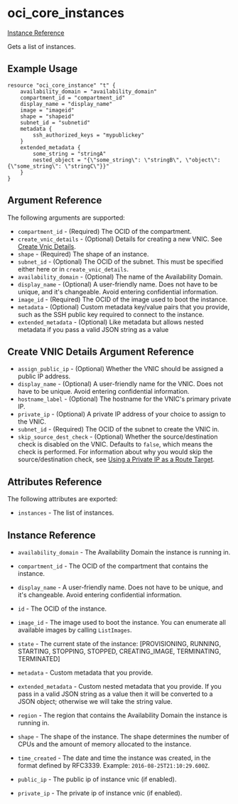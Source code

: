 
# oci\_core\_instances

[Instance Reference][fa44b1ae]

  [fa44b1ae]: https://docs.us-phoenix-1.oraclecloud.com/api/#/en/iaas/20160918/Instance/ "InstanceReference"

Gets a list of instances.

## Example Usage

```
resource "oci_core_instance" "t" {
    availability_domain = "availability_domain"
    compartment_id = "compartment_id"
    display_name = "display_name"
    image = "imageid"
    shape = "shapeid"
    subnet_id = "subnetid"
    metadata {
        ssh_authorized_keys = "mypublickey"
    }
    extended_metadata {
        some_string = "stringA"
        nested_object = "{\"some_string\": \"stringB\", \"object\": {\"some_string\": \"stringC\"}}"
    }
}
```

## Argument Reference

The following arguments are supported:

* `compartment_id` - (Required) The OCID of the compartment.
* `create_vnic_details` - (Optional) Details for creating a new VNIC. See [Create Vnic Details](https://docs.us-phoenix-1.oraclecloud.com/api/#/en/iaas/20160918/requests/CreateVnicDetails).
* `shape` - (Required) The shape of an instance.
* `subnet_id` - (Optional) The OCID of the subnet. This must be specified either here or in `create_vnic_details`.
* `availability_domain` - (Optional) The name of the Availability Domain.
* `display_name` - (Optional) A user-friendly name. Does not have to be unique, and it's changeable. Avoid entering confidential information.
* `image_id` - (Required) The OCID of the image used to boot the instance.
* `metadata` - (Optional) Custom metadata key/value pairs that you provide, such as the SSH public key required to connect to the instance.
* `extended_metadata` - (Optional) Like metadata but allows nested metadata if you pass a valid JSON string as a value

## Create VNIC Details Argument Reference

* `assign_public_ip` - (Optional) Whether the VNIC should be assigned a public IP address.
* `display_name` - (Optional) A user-friendly name for the VNIC. Does not have to be unique. Avoid entering confidential information.
* `hostname_label` - (Optional) The hostname for the VNIC's primary private IP.
* `private_ip` - (Optional) A private IP address of your choice to assign to the VNIC.
* `subnet_id` - (Required) The OCID of the subnet to create the VNIC in.
* `skip_source_dest_check` - (Optional) Whether the source/destination check is disabled on the VNIC. Defaults to `false`, which means the check is performed. For information about why you would skip the source/destination check, see [Using a Private IP as a Route Target](https://docs.us-phoenix-1.oraclecloud.com/Content/Network/Tasks/managingroutetables.htm#privateip).

## Attributes Reference

The following attributes are exported:

* `instances` - The list of instances.

## Instance Reference
* `availability_domain` - The Availability Domain the instance is running in.
* `compartment_id` - The OCID of the compartment that contains the instance.
* `display_name` - A user-friendly name. Does not have to be unique, and it's changeable. Avoid entering confidential information.
* `id` - The OCID of the instance.
* `image_id` - The image used to boot the instance. You can enumerate all available images by calling `ListImages`.
* `state` - The current state of the instance: [PROVISIONING, RUNNING, STARTING, STOPPING, STOPPED, CREATING_IMAGE, TERMINATING, TERMINATED]
* `metadata` - Custom metadata that you provide.
* `extended_metadata` - Custom nested metadata that you provide. If you pass in a valid JSON string as a value then it will be converted to a JSON object; otherwise we will take the string value.
* `region` - The region that contains the Availability Domain the instance is running in.
* `shape` - The shape of the instance. The shape determines the number of CPUs and the amount of memory allocated to the instance.
* `time_created` - The date and time the instance was created, in the format defined by RFC3339. Example: `2016-08-25T21:10:29.600Z`.

* `public_ip` - The public ip of instance vnic (if enabled).
* `private_ip` - The private ip of instance vnic (if enabled).
